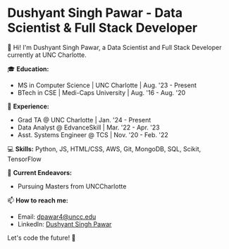 # Dushyant Singh Pawar - Data Scientist & Full Stack Developer

👋 Hi! I'm Dushyant Singh Pawar, a Data Scientist and Full Stack Developer currently at UNC Charlotte.

🎓 **Education:**
- MS in Computer Science | UNC Charlotte | Aug. '23 - Present
- BTech in CSE | Medi-Caps University | Aug. '16 - Aug. '20

💼 **Experience:**
- Grad TA @ UNC Charlotte | Jan. '24 - Present
- Data Analyst @ EdvanceSkill | Mar. '22 - Apr. '23
- Asst. Systems Engineer @ TCS | Nov. '20 - Feb. '22

💻 **Skills:**
Python, JS, HTML/CSS, AWS, Git, MongoDB, SQL, Scikit, TensorFlow

🚀 **Current Endeavors:**
- Pursuing Masters from UNCCharlotte

📫 **How to reach me:**
- Email: dpawar4@uncc.edu
- LinkedIn: [Dushyant Singh Pawar](https://www.linkedin.com/in/dushyantsinghpawar/)

Let's code the future! 🚀
